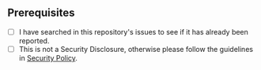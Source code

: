 
## Prerequisites
<!--- Go through the items below before logging an issue -->
- [ ] I have searched in this repository's issues to see if it has already been reported.
- [ ] This is not a Security Disclosure, otherwise please follow the guidelines in [Security Policy](https://github.com/adobe/aepsdk-testutils-ios/security/policy).
